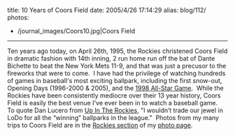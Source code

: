 title: 10 Years of Coors Field
date: 2005/4/26 17:14:29
alias: blog/112/
photos:
- /journal_images/Coors10.jpg|Coors Field
---
Ten years ago today, on April 26th, 1995, the Rockies christened Coors Field in dramatic fashion with 14th inning, 2 run home run off the bat of Dante Bichette to beat the New York Mets 11-9, and that was just a precusor to the fireworks that were to come.  I have had the privilege of watching hundreds of games in baseball's most exciting ballpark, including the first snow-out, Opening Days (1996-2000 & 2005), and the [1998 All-Star Game](http://mlb.mlb.com/NASApp/mlb/mlb/history/mlb_asgrecaps_story_headline.jsp?story_page=recap_1998).  While the Rockies have been consistently mediocre over their 13 year history, Coors Field is easily the best venue I've ever been in to watch a baseball game.  To quote Dan Lucero from [Up In The Rockies](http://rockies.mostvaluablenetwork.com/index.php?p=88), "I wouldn’t trade our jewel in LoDo for all the “winning” ballparks in the league."  Photos from my many trips to Coors Field are in the [Rockies section](http://wwwazure.s-church.net/PhotoAlbum/Album/ROX) of my [photo page](Photo.aspx).